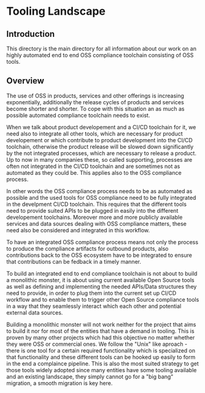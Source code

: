 # Tooling Landscape
## Introduction
This directory is the main directory for all information about our work on an highly automated end to end OSS compliance toolchain consisting of OSS tools.  
## Overview
The use of OSS in products, services and other offerings is increasing exponentially, additionally the release cycles of products and services become shorter and shorter. To cope with this situation an as much as possible automated compliance toolchain needs to exist.

When we talk about product developement and a CI/CD toolchain for it, we need also to integrate all other tools, which are necessary for product developement or which contribute to product development into the CI/CD toolchain, otherwise the product release will be slowed down significantly by the not integrated processes, which are necessary to release a product. Up to now in many companies these, so called supporting, processes are often not integrated in the CI/CD toolchain and are sometimes not as automated as they could be. This applies also to the OSS compliance process.

In other words the OSS compliance process needs to be as automated as possible and the used tools for OSS compliance need to be fully integrated in the develpment CI/CD toolchain. This requires that the different tools need to provide suited APIs to be plugged in easily into the different developement toolchains. Moreover more and more publicly available services and data sources dealing with OSS compliance matters, these need also be considered and integrated in this workflow.

To have an integrated OSS compliance process means not only the process to produce the compliance  artifacts for outbound products, also contributions back to the OSS ecosystem have to be integrated to ensure that contributions can be fedback in a timely manner.

To build an integrated end to end compliance toolchain is not about to build a monolithic monster, it is about using current available Open Source tools as well as defining and implementing the needed APIs/Data structures they need to provide, in order to plug them into the current set up CI/CD workflow and to enable them to trigger other Open Source compliance tools in a way that they seamlessly interact which each other and potential external data sources.

Building a monolithic monster will not work neither for the project that aims to build it nor for most of the entities that have a demand in tooling. This is proven by many other projects which had this objective no matter whether they were OSS or commercial ones. We follow the "Unix" like aproach - there is one tool for a certain required functionality which is specialized on that functionality and these different tools can be hooked up easily to form in the end a complaince pipeline. This is also the most suited strategy to get those tools widely adopted since many entities have some tooling available and an existing landscape, they simply cannot go for a "big bang" migration, a smooth migration is key here.
